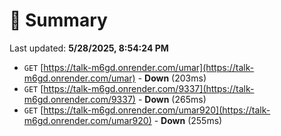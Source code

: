 # 📖 Summary
Last updated: **5/28/2025, 8:54:24 PM**

- `GET` [https://talk-m6gd.onrender.com/umar](https://talk-m6gd.onrender.com/umar) - **Down** (203ms)
- `GET` [https://talk-m6gd.onrender.com/9337](https://talk-m6gd.onrender.com/9337) - **Down** (265ms)
- `GET` [https://talk-m6gd.onrender.com/umar920](https://talk-m6gd.onrender.com/umar920) - **Down** (255ms)
